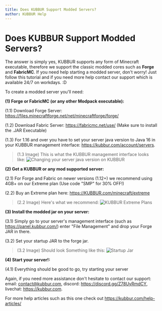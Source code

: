 ```yaml
---
title: Does KUBBUR Support Modded Servers?
author: KUBBUR Help
---
```


# Does KUBBUR Support Modded Servers?

The answer is simply yes, KUBBUR supports any form of Minecraft executable, therefore we support the classic modded cores such as **Forge** and **FabricMC**. 
If you need help starting a modded server, don't worry! Just follow this tutorial and if you need more help contact our support which is available 24/7 on workdays. :D

To create a modded server you'll need:

**(1) Forge or FabricMC (or any other Modpack executable):**

(1.1) Download Forge Server: https://files.minecraftforge.net/net/minecraftforge/forge/

(1.2) Download Fabric Server: https://fabricmc.net/use/ (Make sure to install the .JAR Executable)

(1.3) For 1.16 and over you have to set your server java version to Java 16 in your KUBBUR management interface: https://kubbur.com/account/servers.

> (1.3 Image) This is what the KUBBUR management interface looks like: ![Changing your server java version on KUBBUR](https://user-images.githubusercontent.com/50595002/135881371-50e8451b-7aa8-4d22-808c-ed1b7e5730b7.png)

**(2) Get a KUBBUR or any mod supported server:**

(2.1) For Forge and Fabric on newer versions (1.12+) we recommend using 4GB+ on our Extreme plan (Use code "SMP" for 30% OFF!)

(2.2) Buy an Extreme plan here: https://KUBBUR.com/minecraft/extreme

> (2.2 Image) Here's what we recommend: ![KUBBUR Extreme Plans](https://i.imgur.com/5KTYpUS.png)

**(3) Install the modded jar on your server:**

(3.1) Simply go to your server's management interface (such as https://panel.kubbur.com/) enter "File Management" and drop your Forge JAR in there. 

(3.2) Set your startup JAR to the forge jar. 
  
> (3.2 Image) Should look Something like this: ![Startup Jar](https://i.imgur.com/2cwNNyi.png)

**(4) Start your server!:**

(4.1) Everything should be good to go, try starting your server

Again, if you need more assistance don't hesitate to contact our support:
email: contact@kubbur.com, discord: https://discord.gg/Z78UyRmdCY, livechat: https://kubbur.com.

For more help articles such as this one check out https://kubbur.com/help-articles/
